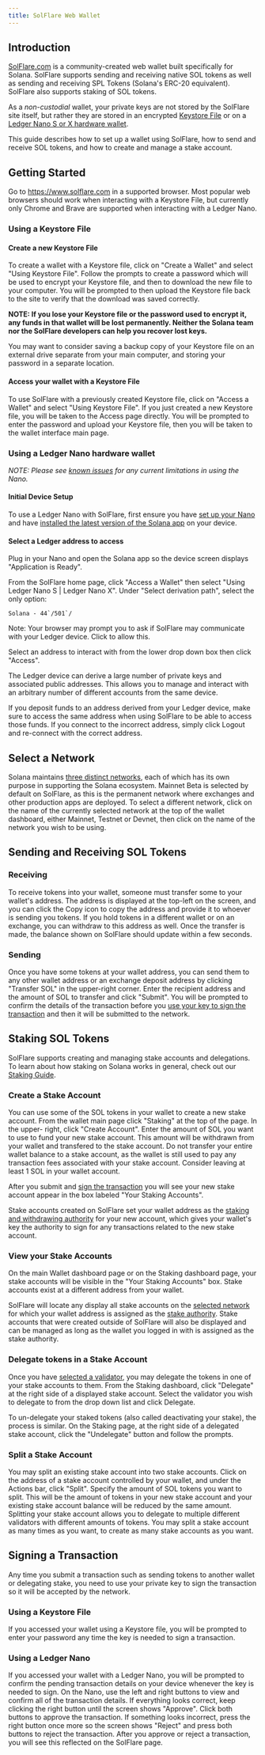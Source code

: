 ```yaml
---
title: SolFlare Web Wallet
---
```


## Introduction

[SolFlare.com](https://solflare.com/) is a community-created web wallet built specifically for Solana. SolFlare supports sending and receiving native SOL tokens as well as sending and receiving SPL Tokens (Solana's ERC-20 equivalent). SolFlare also supports staking of SOL tokens.

As a _non-custodial_ wallet, your private keys are not stored by the SolFlare site itself, but rather they are stored in an encrypted [Keystore File](#using-a-keystore-file) or on a [Ledger Nano S or X hardware wallet](#using-a-ledger-nano-hardware-wallet).

This guide describes how to set up a wallet using SolFlare, how to send and receive SOL tokens, and how to create and manage a stake account.

## Getting Started

Go to https://www.solflare.com in a supported browser. Most popular web browsers should work when interacting with a Keystore File, but currently only Chrome and Brave are supported when interacting with a Ledger Nano.

### Using a Keystore File

#### Create a new Keystore File

To create a wallet with a Keystore file, click on "Create a Wallet" and select "Using Keystore File". Follow the prompts to create a password which will be used to encrypt your Keystore file, and then to download the new file to your computer. You will be prompted to then upload the Keystore file back to the site to verify that the download was saved correctly.

**NOTE: If you lose your Keystore file or the password used to encrypt it, any funds in that wallet will be lost permanently. Neither the Solana team nor the SolFlare developers can help you recover lost keys.**

You may want to consider saving a backup copy of your Keystore file on an external drive separate from your main computer, and storing your password in a separate location.

#### Access your wallet with a Keystore File

To use SolFlare with a previously created Keystore file, click on "Access a Wallet" and select "Using Keystore File". If you just created a new Keystore file, you will be taken to the Access page directly. You will be prompted to enter the password and upload your Keystore file, then you will be taken to the wallet interface main page.

### Using a Ledger Nano hardware wallet

_NOTE: Please see [known issues](ledger-live.md#known-issues) for any current limitations in using the Nano._

#### Initial Device Setup

To use a Ledger Nano with SolFlare, first ensure you have [set up your Nano](ledger-live.md) and have [installed the latest version of the Solana app](ledger-live.md#upgrade-to-the-latest-version-of-the-solana-app) on your device.

#### Select a Ledger address to access

Plug in your Nano and open the Solana app so the device screen displays "Application is Ready".

From the SolFlare home page, click "Access a Wallet" then select "Using Ledger Nano S | Ledger Nano X". Under "Select derivation path", select the only option:

`` Solana - 44`/501`/ ``

Note: Your browser may prompt you to ask if SolFlare may communicate with your Ledger device. Click to allow this.

Select an address to interact with from the lower drop down box then click "Access".

The Ledger device can derive a large number of private keys and associated public addresses. This allows you to manage and interact with an arbitrary number of different accounts from the same device.

If you deposit funds to an address derived from your Ledger device, make sure to access the same address when using SolFlare to be able to access those funds. If you connect to the incorrect address, simply click Logout and re-connect with the correct address.

## Select a Network

Solana maintains [three distinct networks](../clusters), each of which has its own purpose in supporting the Solana ecosystem. Mainnet Beta is selected by default on SolFlare, as this is the permanent network where exchanges and other production apps are deployed. To select a different network, click on the name of the currently selected network at the top of the wallet dashboard, either Mainnet, Testnet or Devnet, then click on the name of the network you wish to be using.

## Sending and Receiving SOL Tokens

### Receiving

To receive tokens into your wallet, someone must transfer some to your wallet's address. The address is displayed at the top-left on the screen, and you can click the Copy icon to copy the address and provide it to whoever is sending you tokens. If you hold tokens in a different wallet or on an exchange, you can withdraw to this address as well. Once the transfer is made, the balance shown on SolFlare should update within a few seconds.

### Sending

Once you have some tokens at your wallet address, you can send them to any other wallet address or an exchange deposit address by clicking "Transfer SOL" in the upper-right corner. Enter the recipient address and the amount of SOL to transfer and click "Submit". You will be prompted to confirm the details of the transaction before you [use your key to sign the transaction](#signing-a-transaction) and then it will be submitted to the network.

## Staking SOL Tokens

SolFlare supports creating and managing stake accounts and delegations. To learn about how staking on Solana works in general, check out our [Staking Guide](../staking).

### Create a Stake Account

You can use some of the SOL tokens in your wallet to create a new stake account. From the wallet main page click "Staking" at the top of the page. In the upper- right, click "Create Account". Enter the amount of SOL you want to use to fund your new stake account. This amount will be withdrawn from your wallet and transfered to the stake account. Do not transfer your entire wallet balance to a stake account, as the wallet is still used to pay any transaction fees associated with your stake account. Consider leaving at least 1 SOL in your wallet account.

After you submit and [sign the transaction](#signing-a-transaction) you will see your new stake account appear in the box labeled "Your Staking Accounts".

Stake accounts created on SolFlare set your wallet address as the [staking and withdrawing authority](../staking/stake-accounts#understanding-account-authorities) for your new account, which gives your wallet's key the authority to sign for any transactions related to the new stake account.

### View your Stake Accounts

On the main Wallet dashboard page or on the Staking dashboard page, your stake accounts will be visible in the "Your Staking Accounts" box. Stake accounts exist at a different address from your wallet.

SolFlare will locate any display all stake accounts on the [selected network](#select-a-network) for which your wallet address is assigned as the [stake authority](../staking/stake-accounts#understanding-account-authorities). Stake accounts that were created outside of SolFlare will also be displayed and can be managed as long as the wallet you logged in with is assigned as the stake authority.

### Delegate tokens in a Stake Account

Once you have [selected a validator](../staking#select-a-validator), you may delegate the tokens in one of your stake accounts to them. From the Staking dashboard, click "Delegate" at the right side of a displayed stake account. Select the validator you wish to delegate to from the drop down list and click Delegate.

To un-delegate your staked tokens (also called deactivating your stake), the process is similar. On the Staking page, at the right side of a delegated stake account, click the "Undelegate" button and follow the prompts.

### Split a Stake Account

You may split an existing stake account into two stake accounts. Click on the address of a stake account controlled by your wallet, and under the Actions bar, click "Split". Specify the amount of SOL tokens you want to split. This will be the amount of tokens in your new stake account and your existing stake account balance will be reduced by the same amount. Splitting your stake account allows you to delegate to multiple different validators with different amounts of tokens. You may split a stake account as many times as you want, to create as many stake accounts as you want.

## Signing a Transaction

Any time you submit a transaction such as sending tokens to another wallet or delegating stake, you need to use your private key to sign the transaction so it will be accepted by the network.

### Using a Keystore File

If you accessed your wallet using a Keystore file, you will be prompted to enter your password any time the key is needed to sign a transaction.

### Using a Ledger Nano

If you accessed your wallet with a Ledger Nano, you will be prompted to confirm the pending transaction details on your device whenever the key is needed to sign. On the Nano, use the left and right buttons to view and confirm all of the transaction details. If everything looks correct, keep clicking the right button until the screen shows "Approve". Click both buttons to approve the transaction. If something looks incorrect, press the right button once more so the screen shows "Reject" and press both buttons to reject the transaction. After you approve or reject a transaction, you will see this reflected on the SolFlare page.

